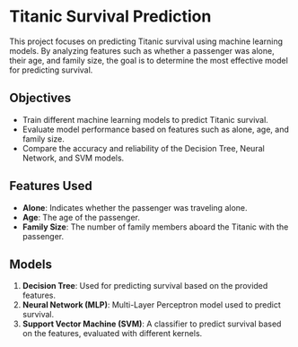 # Titanic Survival Prediction

This project focuses on predicting Titanic survival using machine learning models. By analyzing features such as whether a passenger was alone, their age, and family size, the goal is to determine the most effective model for predicting survival.

## Objectives
- Train different machine learning models to predict Titanic survival.
- Evaluate model performance based on features such as alone, age, and family size.
- Compare the accuracy and reliability of the Decision Tree, Neural Network, and SVM models.

## Features Used
- **Alone**: Indicates whether the passenger was traveling alone.
- **Age**: The age of the passenger.
- **Family Size**: The number of family members aboard the Titanic with the passenger.

## Models
1. **Decision Tree**: Used for predicting survival based on the provided features.
2. **Neural Network (MLP)**: Multi-Layer Perceptron model used to predict survival.
3. **Support Vector Machine (SVM)**: A classifier to predict survival based on the features, evaluated with different kernels.